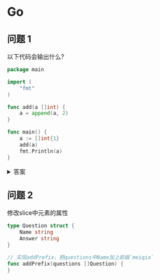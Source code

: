 # Go

## 问题 1

以下代码会输出什么?

```go
package main

import (
	"fmt"
)

func add(a []int) {
	a = append(a, 2)
}

func main() {
	a := []int{1}
	add(a)
	fmt.Println(a)
}
```

<details>
  <summary> 答案 </summary>

```
a: [1]
```

原理: 切片与底层数组的关系

参考: [The hidden risk of passing slice as function parameter](https://www.pixelstech.net/article/1607859246-The-hidden-risk-of-passing-slice-as-function-parameter)

</details>

## 问题 2

修改slice中元素的属性
```go
type Question struct {
	Name string
	Answer string
}

// 实现addPrefix，把questions中Name加上前缀`meiqia`
func addPrefix(questions []Question) {
}
```
